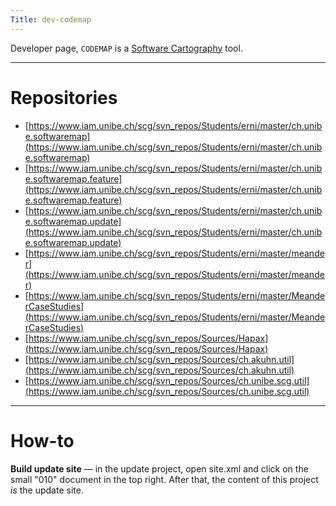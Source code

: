 ```yaml
---
Title: dev-codemap
---
```


Developer page, <code>CODEMAP</code> is a [Software Cartography](%base_url%/research/softwarecartography) tool.


---

# Repositories


-  [https://www.iam.unibe.ch/scg/svn_repos/Students/erni/master/ch.unibe.softwaremap](https://www.iam.unibe.ch/scg/svn_repos/Students/erni/master/ch.unibe.softwaremap)
-  [https://www.iam.unibe.ch/scg/svn_repos/Students/erni/master/ch.unibe.softwaremap.feature](https://www.iam.unibe.ch/scg/svn_repos/Students/erni/master/ch.unibe.softwaremap.feature)
-  [https://www.iam.unibe.ch/scg/svn_repos/Students/erni/master/ch.unibe.softwaremap.update](https://www.iam.unibe.ch/scg/svn_repos/Students/erni/master/ch.unibe.softwaremap.update)
-  [https://www.iam.unibe.ch/scg/svn_repos/Students/erni/master/meander](https://www.iam.unibe.ch/scg/svn_repos/Students/erni/master/meander)
-  [https://www.iam.unibe.ch/scg/svn_repos/Students/erni/master/MeanderCaseStudies](https://www.iam.unibe.ch/scg/svn_repos/Students/erni/master/MeanderCaseStudies)
-  [https://www.iam.unibe.ch/scg/svn_repos/Sources/Hapax](https://www.iam.unibe.ch/scg/svn_repos/Sources/Hapax)
-  [https://www.iam.unibe.ch/scg/svn_repos/Sources/ch.akuhn.util](https://www.iam.unibe.ch/scg/svn_repos/Sources/ch.akuhn.util)
-  [https://www.iam.unibe.ch/scg/svn_repos/Sources/ch.unibe.scg.util](https://www.iam.unibe.ch/scg/svn_repos/Sources/ch.unibe.scg.util)


---

# How-to

**Build update site** &mdash; in the update project, open site.xml and click on the small "010" document in the top right. After that, the content of this project *is* the update site.
